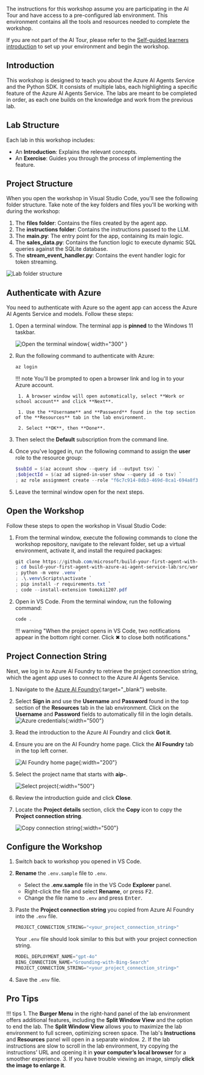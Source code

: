 The instructions for this workshop assume you are participating in the AI Tour and have access to a pre-configured lab environment. This environment contains all the tools and resources needed to complete the workshop. 

If you are not part of the AI Tour, please refer to the [Self-guided learners introduction](./introduction-self-guided.md) to set up your environment and begin the workshop.

## Introduction

This workshop is designed to teach you about the Azure AI Agents Service and the Python SDK. It consists of multiple labs, each highlighting a specific feature of the Azure AI Agents Service. The labs are meant to be completed in order, as each one builds on the knowledge and work from the previous lab.

## Lab Structure

Each lab in this workshop includes:

- An **Introduction**: Explains the relevant concepts.
- An **Exercise**: Guides you through the process of implementing the feature.

## Project Structure

When you open the workshop in Visual Studio Code, you'll see the following folder structure. Take note of the key folders and files you'll be working with during the workshop:

1. The **files folder**: Contains the files created by the agent app.
1. The **instructions folder**: Contains the instructions passed to the LLM.
1. The **main.py**: The entry point for the app, containing its main logic.
1. The **sales_data.py**: Contains the function logic to execute dynamic SQL queries against the SQLite database.
1. The **stream_event_handler.py**: Contains the event handler logic for token streaming.

![Lab folder structure](./media/project_structure.png)

## Authenticate with Azure

You need to authenticate with Azure so the agent app can access the Azure AI Agents Service and models. Follow these steps:

1. Open a terminal window. The terminal app is **pinned** to the Windows 11 taskbar.

    ![Open the terminal window](./media/windows-taskbar.png){ width="300" }

2. Run the following command to authenticate with Azure:

    ```powershell
    az login
    ```

    !!! note
        You'll be prompted to open a browser link and log in to your Azure account.

        1. A browser window will open automatically, select **Work or school account** and click **Next**.

        1. Use the **Username** and **Password** found in the top section of the **Resources** tab in the lab environment.

        2. Select **OK**, then **Done**.

3. Then select the **Default** subscription from the command line.
   
4. Once you've logged in, run the following command to assign the **user** role to the resource group:

    ```powershell
    $subId = $(az account show --query id --output tsv) `
    ;$objectId = $(az ad signed-in-user show --query id -o tsv) `
    ; az role assignment create --role "f6c7c914-8db3-469d-8ca1-694a8f32e121" --assignee-object-id $objectId --scope /subscriptions/$subId/resourceGroups/"rg-agent-workshop" --assignee-principal-type 'User'
    ```

5. Leave the terminal window open for the next steps.

## Open the Workshop

Follow these steps to open the workshop in Visual Studio Code:

<!-- 1. Open a terminal window. The terminal app is **pinned** to the Windows 11 taskbar.

    ![Open the terminal window](./media/windows-taskbar.png){ width="300" } -->

1. From the terminal window, execute the following commands to clone the workshop repository, navigate to the relevant folder, set up a virtual environment, activate it, and install the required packages:

    ```powershell
    git clone https://github.com/microsoft/build-your-first-agent-with-azure-ai-agent-service-workshop.git `
    ; cd build-your-first-agent-with-azure-ai-agent-service-lab/src/workshop `
    ; python -m venv .venv `
    ; .\.venv\Scripts\activate `
    ; pip install -r requirements.txt `
    ; code --install-extension tomoki1207.pdf
    ```

2. Open in VS Code. From the terminal window, run the following command:

    ```powershell
    code .
    ```

    !!! warning "When the project opens in VS Code, two notifications appear in the bottom right corner. Click ✖ to close both notifications."

## Project Connection String

Next, we log in to Azure AI Foundry to retrieve the project connection string, which the agent app uses to connect to the Azure AI Agents Service.

1. Navigate to the [Azure AI Foundry](https://ai.azure.com){:target="_blank"} website.
2. Select **Sign in** and use the **Username** and **Password** found in the top section of the **Resources** tab in the lab environment. Click on the **Username** and **Password** fields to automatically fill in the login details.
    ![Azure credentials](./media/azure-credentials.png){:width="500"}
3. Read the introduction to the Azure AI Foundry and click **Got it**.
4. Ensure you are on the AI Foundry home page. Click the **AI Foundry** tab in the top left corner.

    ![AI Foundry home page](./media/ai-foundry-home.png){:width="200"}

5. Select the project name that starts with **aip-**.

    ![Select project](./media/ai-foundry-project.png){:width="500"}

6. Review the introduction guide and click **Close**.
7. Locate the **Project details** section, click the **Copy** icon to copy the **Project connection string**.

    ![Copy connection string](./media/project-connection-string.png){:width="500"}

## Configure the Workshop

1. Switch back to workshop you opened in VS Code.
2. **Rename** the `.env.sample` file to `.env`.

    - Select the **.env.sample** file in the VS Code **Explorer** panel.
    - Right-click the file and select **Rename**, or press <kbd>F2</kbd>.
    - Change the file name to `.env` and press <kbd>Enter</kbd>.

3. Paste the **Project connection string** you copied from Azure AI Foundry into the `.env` file.

    ```python
    PROJECT_CONNECTION_STRING="<your_project_connection_string>"
    ```

    Your `.env` file should look similar to this but with your project connection string.

    ```python
    MODEL_DEPLOYMENT_NAME="gpt-4o"
    BING_CONNECTION_NAME="Grounding-with-Bing-Search"
    PROJECT_CONNECTION_STRING="<your_project_connection_string>"
    ```

4. Save the `.env` file.

## Pro Tips

!!! tips
    1. The **Burger Menu** in the right-hand panel of the lab environment offers additional features, including the **Split Window View** and the option to end the lab. The **Split Window View** allows you to maximize the lab environment to full screen, optimizing screen space. The lab's **Instructions** and **Resources** panel will open in a separate window.
    2. If the lab instructions are slow to scroll in the lab environment, try copying the instructions’ URL and opening it in **your computer’s local browser** for a smoother experience.
    3. If you have trouble viewing an image, simply **click the image to enlarge it**.
